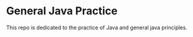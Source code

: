 # General Java Practice

This repo is dedicated to the practice of Java and general java principles.